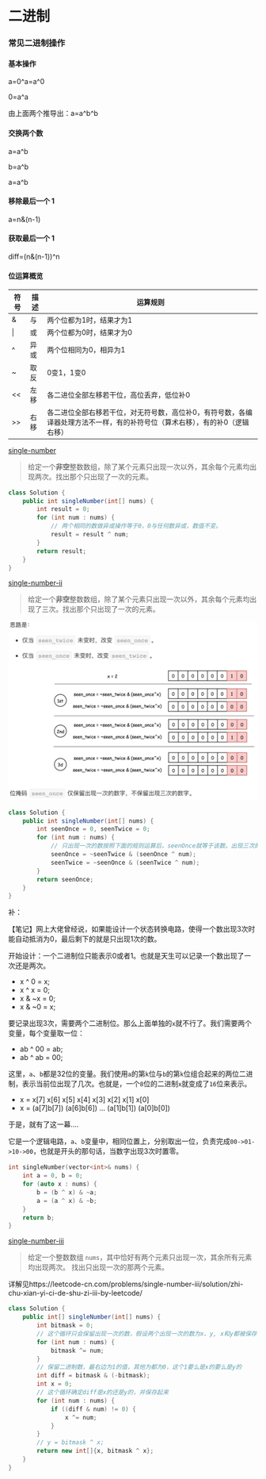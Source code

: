 # 二进制

### 常见二进制操作

#### 基本操作

a=0^a=a^0

0=a^a

由上面两个推导出：a=a^b^b

#### 交换两个数

a=a^b

b=a^b

a=a^b

#### 移除最后一个 1

 a=n&(n-1) 

#### 获取最后一个 1

 diff=(n&(n-1))^n 

#### 位运算概览

| 符号 | 描述 | 运算规则                                                     |
| ---- | ---- | ------------------------------------------------------------ |
| &    | 与   | 两个位都为1时，结果才为1                                     |
| \|   | 或   | 两个位都为0时，结果才为0                                     |
| ^    | 异或 | 两个位相同为0，相异为1                                       |
| ~    | 取反 | 0变1，1变0                                                   |
| <<   | 左移 | 各二进位全部左移若干位，高位丢弃，低位补0                    |
| >>   | 右移 | 各二进位全部右移若干位，对无符号数，高位补0，有符号数，各编译器处理方法不一样，有的补符号位（算术右移），有的补0（逻辑右移） |

 [single-number](https://leetcode-cn.com/problems/single-number/) 

>  给定一个**非空**整数数组，除了某个元素只出现一次以外，其余每个元素均出现两次。找出那个只出现了一次的元素。 

```java
class Solution {
    public int singleNumber(int[] nums) {
        int result = 0;
        for (int num : nums) {
            // 两个相同的数做异或操作等于0，0与任何数异或，数值不变。
            result = result ^ num;
        }
        return result;
    }
}
```

 [single-number-ii](https://leetcode-cn.com/problems/single-number-ii/) 

>  给定一个**非空**整数数组，除了某个元素只出现一次以外，其余每个元素均出现了三次。找出那个只出现了一次的元素。 

![1597978474186](二进制.assets/1597978474186.png)

```java
class Solution {
    public int singleNumber(int[] nums) {
        int seenOnce = 0, seenTwice = 0;
        for (int num : nums) {
            // 只出现一次的数按照下面的规则运算后，seenOnce就等于该数。出现三次的数运算后，seenOnce 和 seenTwice都为0
            seenOnce = ~seenTwice & (seenOnce ^ num);
            seenTwice = ~seenOnce & (seenTwice ^ num);
        }
        return seenOnce;
    }
}
```

补：

【笔记】网上大佬曾经说，如果能设计一个状态转换电路，使得一个数出现3次时能自动抵消为0，最后剩下的就是只出现1次的数。

开始设计：一个二进制位只能表示0或者1。也就是天生可以记录一个数出现了一次还是两次。

- x ^ 0 = x;
- x ^ x = 0;
- x & ~x = 0;
- x & ~0 = x;

要记录出现3次，需要两个二进制位。那么上面单独的`x`就不行了。我们需要两个变量，每个变量取一位：

- ab ^ 00 = ab;
- ab ^ ab = 00;

这里，`a`、`b`都是32位的变量。我们使用`a`的第`k`位与`b`的第`k`位组合起来的两位二进制，表示当前位出现了几次。也就是，一个`8`位的二进制`x`就变成了`16`位来表示。

- x = x[7] x[6] x[5] x[4] x[3] x[2] x[1] x[0]
- x = (a[7]b[7]) (a[6]b[6]) ... (a[1]b[1]) (a[0]b[0])

于是，就有了这一幕....

它是一个逻辑电路，`a`、`b`变量中，相同位置上，分别取出一位，负责完成`00->01->10->00`，也就是开头的那句话，当数字出现3次时置零。

```cpp
int singleNumber(vector<int>& nums) {
    int a = 0, b = 0;
    for (auto x : nums) {
        b = (b ^ x) & ~a;
        a = (a ^ x) & ~b;
    }
    return b;
}
```

 [single-number-iii](https://leetcode-cn.com/problems/single-number-iii/) 

>  给定一个整数数组 `nums`，其中恰好有两个元素只出现一次，其余所有元素均出现两次。 找出只出现一次的那两个元素。

详解见https://leetcode-cn.com/problems/single-number-iii/solution/zhi-chu-xian-yi-ci-de-shu-zi-iii-by-leetcode/  

```java
class Solution {
    public int[] singleNumber(int[] nums) {
        int bitmask = 0;
        // 这个循环只会保留出现一次的数，假设两个出现一次的数为x、y, x和y都被保存在bitmask里面，下面把他们分离出来
        for (int num : nums) {
            bitmask ^= num;
        }
        // 保留二进制数，最右边为1的值，其他为都为0，这个1要么是x的要么是y的
        int diff = bitmask & (-bitmask);
        int x = 0;
        // 这个循环确定diff是x的还是y的，并保存起来
        for (int num : nums) {
            if ((diff & num) != 0) {
                x ^= num;
            }
        }
        // y = bitmask ^ x;
        return new int[]{x, bitmask ^ x};
    }
}
```